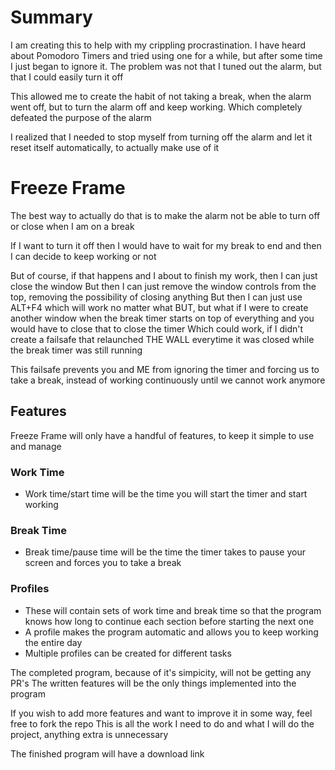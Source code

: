 # Summary
I am creating this to help with my crippling procrastination. I have heard about Pomodoro Timers and tried using one for a while, but after some time I just began to ignore it. The problem was not that I tuned out the alarm, but that I could easily turn it off

This allowed me to create the habit of not taking a break, when the alarm went off, but to turn the alarm off and keep working. Which completely defeated the purpose of the alarm

I realized that I needed to stop myself from turning off the alarm and let it reset itself automatically, to actually make use of it

# Freeze Frame
The best way to actually do that is to make the alarm not be able to turn off or close when I am on a break

If I want to turn it off then I would have to wait for my break to end and then I can decide to keep working or not

But of course, if that happens and I about to finish my work, then I can just close the window
But then I can just remove the window controls from the top, removing the possibility of closing anything
But then I can just use ALT+F4 which will work no matter what
BUT, but what if I were to create another window when the break timer starts on top of everything and you would have to close that to close the timer
Which could work, if I didn't create a failsafe that relaunched THE WALL everytime it was closed while the break timer was still running

This failsafe prevents you and ME from ignoring the timer and forcing us to take a break, instead of working continuously until we cannot work anymore

## Features
Freeze Frame will only have a handful of features, to keep it simple to use and manage
### Work Time
- Work time/start time will be the time you will start the timer and start working
### Break Time
- Break time/pause time will be the time the timer takes to pause your screen and forces you to take a break
### Profiles
- These will contain sets of work time and break time so that the program knows how long to continue each section before starting the next one
- A profile makes the program automatic and allows you to keep working the entire day
- Multiple profiles can be created for different tasks

The completed program, because of it's simpicity, will not be getting any PR's
The written features will be the only things implemented into the program

If you wish to add more features and want to improve it in some way, feel free to fork the repo
This is all the work I need to do and what I will do the project, anything extra is unnecessary

The finished program will have a download link <here>
